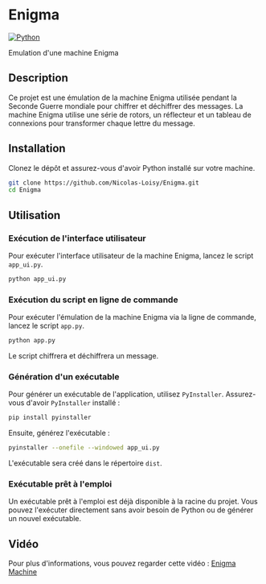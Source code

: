 # Enigma

[![Python](https://img.shields.io/badge/Python-v3.11.4-blue)](https://www.python.org/)

Emulation d'une machine Enigma

## Description

Ce projet est une émulation de la machine Enigma utilisée pendant la Seconde Guerre mondiale pour chiffrer et déchiffrer des messages. La machine Enigma utilise une série de rotors, un réflecteur et un tableau de connexions pour transformer chaque lettre du message.

## Installation

Clonez le dépôt et assurez-vous d'avoir Python installé sur votre machine.

```bash
git clone https://github.com/Nicolas-Loisy/Enigma.git
cd Enigma
```

## Utilisation

### Exécution de l'interface utilisateur

Pour exécuter l'interface utilisateur de la machine Enigma, lancez le script `app_ui.py`.

```bash
python app_ui.py
```

### Exécution du script en ligne de commande

Pour exécuter l'émulation de la machine Enigma via la ligne de commande, lancez le script `app.py`.

```bash
python app.py
```

Le script chiffrera et déchiffrera un message.

### Génération d'un exécutable

Pour générer un exécutable de l'application, utilisez `PyInstaller`. Assurez-vous d'avoir `PyInstaller` installé :

```bash
pip install pyinstaller
```

Ensuite, générez l'exécutable :

```bash
pyinstaller --onefile --windowed app_ui.py
```

L'exécutable sera créé dans le répertoire `dist`.

### Exécutable prêt à l'emploi

Un exécutable prêt à l'emploi est déjà disponible à la racine du projet. Vous pouvez l'exécuter directement sans avoir besoin de Python ou de générer un nouvel exécutable.

## Vidéo

Pour plus d'informations, vous pouvez regarder cette vidéo : [Enigma Machine](https://youtu.be/ybkkiGtJmkM?t=496)
